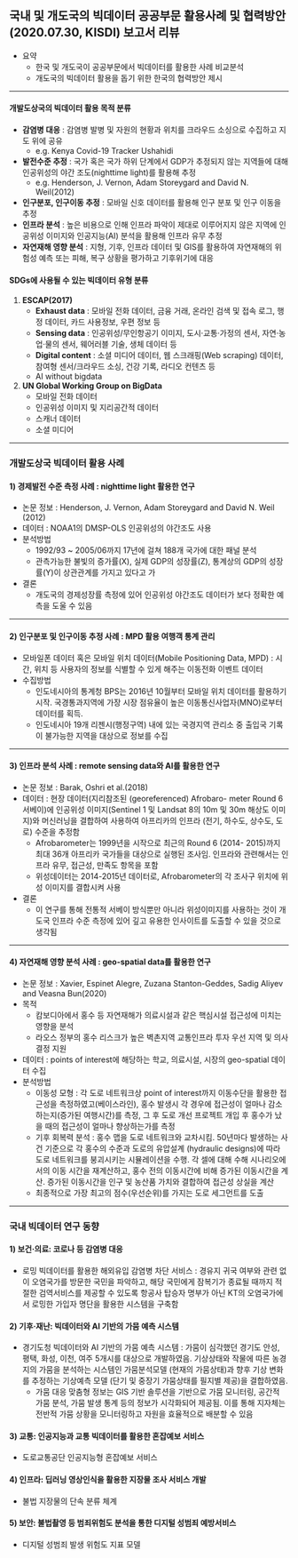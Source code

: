 ## **국내 및 개도국의 빅데이터 공공부문 활용사례 및 협력방안** (2020.07.30, KISDI) 보고서 리뷰

- 요약
  - 한국 및 개도국이 공공부문에서 빅데이터를 활용한 사례 비교분석
  - 개도국의 빅데이터 활용을 돕기 위한 한국의 협력방안 제시
    
---

#### **개발도상국의 빅데이터 활용 목적** 분류
  - **감염병 대응** : 감염병 발병 및 자원의 현황과 위치를 크라우드 소싱으로 수집하고 지도 위에 공유
    - e.g. Kenya Covid-19 Tracker Ushahidi
  - **발전수준 추정** : 국가 혹은 국가 하위 단계에서 GDP가 추정되지 않는 지역들에 대해 인공위성의 야간 조도(nighttime light)를 활용해 추정
    - e.g. Henderson, J. Vernon, Adam Storeygard and David N. Weil(2012)
  - **인구분포, 인구이동 추정** : 모바일 신호 데이터를 활용해 인구 분포 및 인구 이동을 추정
  - **인프라 분석** : 높은 비용으로 인해 인프라 파악이 제대로 이루어지지 않은 지역에 인공위성 이미지와 인공지능(AI) 분석을 활용해 인프라 유무 추정
  - **자연재해 영향 분석** : 지형, 기후, 인프라 데이터 및 GIS를 활용하여 자연재해의 위험성 예측 또는 피해, 복구 상황을 평가하고 기후위기에 대응

#### **SDGs에 사용될 수 있는 빅데이터 유형** 분류
1) **ESCAP(2017)**
    - **Exhaust data** : 모바일 전화 데이터, 금융 거래, 온라인 검색 및 접속 로그, 행정 데이터, 카드 사용정보, 우편 정보 등
    - **Sensing data** : 인공위성/무인항공기 이미지, 도시·교통·가정의 센서, 자연·농업·물의 센서, 웨어러블 기술, 생체 데이터 등
    - **Digital content** : 소셜 미디어 데이터, 웹 스크래핑(Web scraping) 데이터, 참여형 센서/크라우드 소싱, 건강 기록, 라디오 컨텐츠 등
    - AI without bigdata
2) **UN Global Working Group on BigData**
    - 모바일 전화 데이터
    - 인공위성 이미지 및 지리공간적 데이터
    - 스캐너 데이터
    - 소셜 미디어

---
### **개발도상국 빅데이터 활용 사례**

#### 1) 경제발전 수준 측정 사례 : **nighttime light 활용한 연구**
- 논문 정보 : Henderson, J. Vernon, Adam Storeygard and David N. Weil (2012)
- 데이터 : NOAA1의 DMSP-OLS 인공위성의 야간조도 사용
- 분석방법
  - 1992/93 ~ 2005/06까지 17년에 걸쳐 188개 국가에 대한 패널 분석
  - 관측가능한 불빛의 증가률(X), 실제 GDP의 성장률(Z), 통계상의 GDP의 성장률(Y)이 상관관계를 가지고 있다고 가
- 결론
  - 개도국의 경제성장률 측정에 있어 인공위성 야간조도 데이터가 보다 정확한 예측을 도울 수 있음

---

#### 2) 인구분포 및 인구이동 추정 사례 : **MPD 활용 여행객 통계 관리**
- 모바일폰 데이터 혹은 모바일 위치 데이터(Mobile Positioning Data, MPD) : 시간, 위치 등 사용자의 정보를 식별할 수 있게 해주는 이동전화 이벤트 데이터
- 수집방법
  - 인도네시아의 통계청 BPS는 2016년 10월부터 모바일 위치 데이터를 활용하기 시작.  국경통과지역에 가장 시장 점유율이 높은 이동통신사업자(MNO)로부터 데이터를 획득.
  - 인도네시아 19개 리젠시(행정구역) 내에 있는 국경지역 관리소 중 출입국 기록이 불가능한 지역을 대상으로 정보를 수집
 
---

#### 3) 인프라 분석 사례 : **remote sensing data와 AI를 활용한 연구**
- 논문 정보 :  Barak, Oshri et al.(2018)
- 데이터 : 현장 데이터(지리참조된 (georeferenced) Afrobaro- meter Round 6 서베이)에 인공위성 이미지(Sentinel 1 및 Landsat 8의 10m 및 30m 해상도 이미지)와 머신러닝을 결합하여 사용하여 아프리카의 인프라 (전기, 하수도, 상수도, 도로) 수준을 추정함
  - Afrobarometer는 1999년을 시작으로 최근의 Round 6 (2014- 2015)까지 최대 36개 아프리카 국가들을 대상으로 실행된 조사임. 인프라와 관련해서는 인프라 유무,  접근성,  만족도 항목을 포함
  - 위성데이터는 2014-2015년 데이터로, Afrobarometer의 각 조사구 위치에 위성 이미지를 결합시켜 사용
- 결론
  - 이 연구를 통해 전통적 서베이 방식뿐만 아니라 위성이미지를 사용하는 것이 개도국 인프라 수준 측정에 있어 깊고 유용한 인사이트를 도출할 수 있을 것으로 생각됨
 

---

#### 4) 자연재해 영향 분석 사례 : **geo-spatial data를 활용한 연구**
- 논문 정보 :  Xavier, Espinet Alegre, Zuzana Stanton-Geddes, Sadig Aliyev and Veasna Bun(2020)
- 목적
  - 캄보디아에서 홍수 등 자연재해가 의료시설과 같은 핵심시설 접근성에 미치는 영향을 분석
  - 라오스 정부의 홍수 리스크가 높은 벽촌지역 교통인프라 투자 우선 지역 및 의사결정 지원
- 데이터 : points of interest에 해당하는 학교, 의료시설, 시장의 geo-spatial 데이터 수집
- 분석방법
  - 이동성 모형 : 각 도로 네트워크상 point of interest까지 이동수단을 활용한 접근성을 측정하였고(베이스라인), 홍수 발생시 각 경우에 접근성이 얼마나 감소하는지(증가된 여행시간)를 측정, 그 후 도로 개선 프로젝트 개입 후 홍수가 났을 때의 접근성이 얼마나 향상하는가를 측정
  - 기후 회복력 분석 : 홍수 맵을 도로 네트워크와 교차시킴. 50년마다 발생하는 사건 기준으로 각 홍수의 수준과 도로의 유압설계 (hydraulic designs)에 따라 도로 네트워크를 붕괴시키는 시뮬레이션을 수행. 각 셀에 대해 수해 시나리오에서의 이동 시간을 재계산하고, 홍수 전의 이동시간에 비해 증가된 이동시간을 계산. 증가된 이동시간을 인구 및 농산품 가치와 결합하여 접근성 상실을 계산
  - 최종적으로 가장 최고의 점수(우선순위)를 가지는 도로 세그먼트를 도출

---
### **국내 빅데이터 연구 동향**

#### 1) 보건·의료: 코로나 등 감염병 대응
- 로밍 빅데이터를 활용한 해외유입 감염병 차단 서비스 : 경유지 귀국 여부와 관련 없이 오염국가를 방문한 국민을 파악하고, 해당 국민에게 잠복기가 종료될 때까지 적절한 검역서비스를 제공할 수 있도록 항공사 탑승자 명부가 아닌 KT의 오염국가에서 로밍한 가입자 명단을 활용한 시스템을 구축함
#### 2) 기후·재난: 빅데이터와 AI 기반의 가뭄 예측 시스템
- 경기도청 빅데이터와 AI 기반의 가뭄 예측 시스템 : 가뭄이 심각했던 경기도 안성, 평택, 화성, 이천, 여주 5개시를 대상으로 개발하였음. 기상상태와 작물에 따른 농경지의 가뭄을 분석하는 시스템인 가뭄분석모델 (현재의 가뭄상태)과 향후 기상 변화를 추정하는 기상예측 모델 (단기 및 중장기 가뭄상태를 필지별 제공)을 결합하였음.
  - 가뭄 대응 맞춤형 정보는 GIS 기반 솔루션을 기반으로 가뭄 모니터링, 공간적 가뭄 분석, 가뭄 발생 통계 등의 정보가 시각화되어 제공됨. 이를 통해 지자체는 전반적 가뭄 상황을 모니터링하고 자원을 효율적으로 배분할 수 있음
#### 3) 교통: 인공지능과 교통 빅데이터를 활용한 혼잡예보 서비스
- 도로교통공단 인공지능형 혼잡예보 서비스
#### 4) 인프라: 딥러닝 영상인식을 활용한 지장물 조사 서비스 개발
- 불법 지장물의 단속 분류 체계
#### 5) 보안: 불법촬영 등 범죄위험도 분석을 통한 디지털 성범죄 예방서비스
- 디지털 성범죄 발생 위험도 지표 모델
